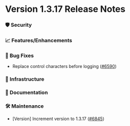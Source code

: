 # Version 1.3.17 Release Notes

### 🛡 Security

### 📈 Features/Enhancements

### 🐛 Bug Fixes

- Replace control characters before logging ([#6590](https://github.com/opensearch-project/OpenSearch-Dashboards/pull/6590))

### 🚞 Infrastructure

### 📝 Documentation

### 🛠  Maintenance

- [Version] Increment version to 1.3.17 ([#6845](https://github.com/opensearch-project/OpenSearch-Dashboards/pull/6845))
